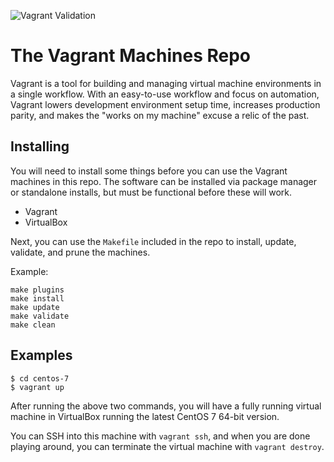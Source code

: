 ![Vagrant Validation](https://github.com/mtharpe/vagrant-machines/workflows/Vagrant%20Validation/badge.svg)

# The Vagrant Machines Repo

Vagrant is a tool for building and managing virtual machine environments in a single workflow. With an easy-to-use workflow and focus on automation, Vagrant lowers development environment setup time, increases production parity, and makes the "works on my machine" excuse a relic of the past.

## Installing

You will need to install some things before you can use the Vagrant machines in this repo. The software can be installed via package manager or standalone installs, but must be functional before these will work.

- Vagrant
- VirtualBox

Next, you can use the `Makefile` included in the repo to install, update, validate, and prune the machines.

Example:

```
make plugins
make install
make update
make validate
make clean
```

## Examples

```
$ cd centos-7
$ vagrant up
```

After running the above two commands, you will have a fully running virtual machine in VirtualBox running the latest CentOS 7 64-bit version.

You can SSH into this machine with `vagrant ssh`, and when you are done playing around, you can terminate the virtual machine with `vagrant destroy`.
